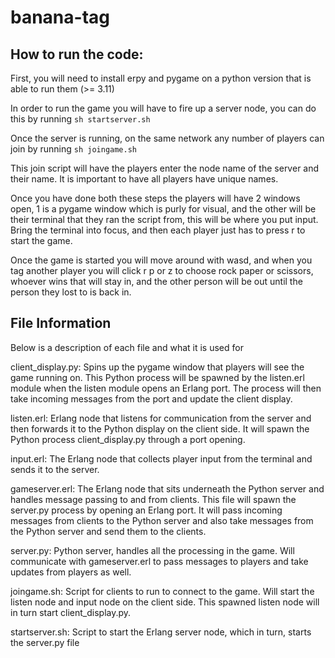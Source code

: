 # banana-tag

## How to run the code:
First, you will need to install erpy and pygame on a python version that
is able to run them (>= 3.11)

In order to run the game you will have to fire up a server node, you can
do this by running
`sh startserver.sh`

Once the server is running, on the same network any number of players can join
by running
`sh joingame.sh`

This join script will have the players enter the node name of the server and
their name. It is important to have all players have unique names. 

Once you have done both these steps the players will have 2 windows open, 1
is a pygame window which is purly for visual, and the other will be their
terminal that they ran the script from, this will be where you put input. 
Bring the terminal into focus, and then each player just has to press r to
start the game.

Once the game is started you will move around with wasd, and when you tag
another player you will click r p or z to choose rock paper or scissors,
whoever wins that will stay in, and the other person will be out until the
person they lost to is back in.

## File Information

Below is a description of each file and what it is used for

client_display.py: Spins up the pygame window that players will see the 
game running on. This Python process will be spawned by the listen.erl 
module when the listen module opens an Erlang port. The process will 
then take incoming messages from the port and update the client display.

listen.erl: Erlang node that listens for communication from the server 
and then forwards it to the Python display on the client side. It will
spawn the Python process client_display.py through a port opening.

input.erl: The Erlang node that collects player input from the 
terminal and sends it to the server.

gameserver.erl: The Erlang node that sits underneath the Python server 
and handles message passing to and from clients. This file will spawn the 
server.py process by opening an Erlang port. It will pass incoming messages 
from clients to the Python server and also take messages from the Python server 
and send them to the clients.

server.py: Python server, handles all the processing in the game. Will communicate 
with gameserver.erl to pass messages to players and take updates from players as well.

joingame.sh: Script for clients to run to connect to the game. 
Will start the listen node and input node on the client side. 
This spawned listen node will in turn start client_display.py.

startserver.sh: Script to start the Erlang server node, which in turn, 
starts the server.py file
